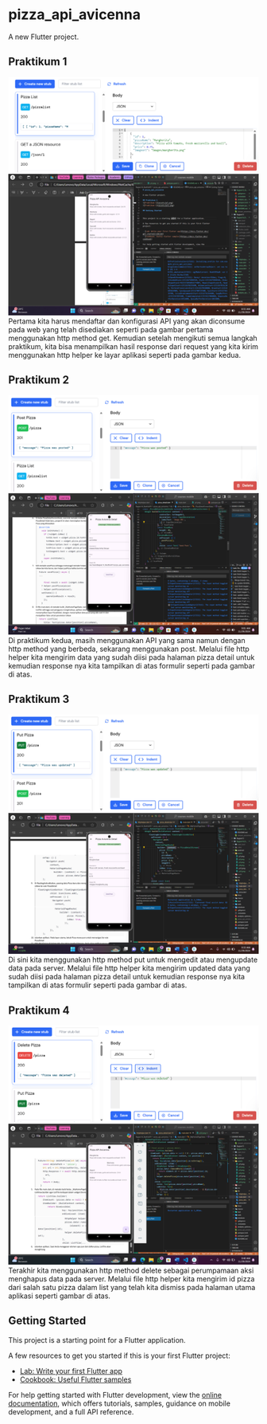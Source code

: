 # pizza_api_avicenna

A new Flutter project.

## Praktikum 1
![Praktikum 1](assets/p1.png)
![Praktikum 1](assets/p12.png)
Pertama kita harus mendaftar dan konfigurasi API yang akan diconsume pada web yang telah disediakan seperti pada gambar pertama menggunakan http method get. Kemudian setelah mengikuti semua langkah praktikum, kita bisa menampilkan hasil response dari request yang kita kirim menggunakan http helper ke layar aplikasi seperti pada gambar kedua.

## Praktikum 2
![Praktikum 2](assets/p2.png)
![Praktikum 2](assets/p22.png)
Di praktikum kedua, masih menggunakan API yang sama namun dengan http method yang berbeda, sekarang menggunakan post. Melalui file http helper kita mengirim data yang sudah diisi pada halaman pizza detail untuk kemudian response nya kita tampilkan di atas formulir seperti pada gambar di atas.

## Praktikum 3
![Praktikum 3](assets/p3.png)
![Praktikum 3](assets/p32.png)
Di sini kita menggunakan http method put untuk mengedit atau mengupdate data pada server. Melalui file http helper kita mengirim updated data yang sudah diisi pada halaman pizza detail untuk kemudian response nya kita tampilkan di atas formulir seperti pada gambar di atas.

## Praktikum 4
![Praktikum 4](assets/p4.png)
![Praktikum 4](assets/p42.png)
Terakhir kita menggunakan http method delete sebagai perumpamaan aksi menghapus data pada server. Melalui file http helper kita mengirim id pizza dari salah satu pizza dalam list yang telah kita dismiss pada halaman utama aplikasi seperti gambar di atas.

## Getting Started


This project is a starting point for a Flutter application.

A few resources to get you started if this is your first Flutter project:

- [Lab: Write your first Flutter app](https://docs.flutter.dev/get-started/codelab)
- [Cookbook: Useful Flutter samples](https://docs.flutter.dev/cookbook)

For help getting started with Flutter development, view the
[online documentation](https://docs.flutter.dev/), which offers tutorials,
samples, guidance on mobile development, and a full API reference.
